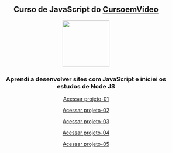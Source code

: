 
<div align="center">
<h2>Curso de <strong>JavaScript</strong> do <a href="https://www.cursoemvideo.com" target="_blank">CursoemVideo</a></h2>

<p>
<img src="https://icons.iconarchive.com/icons/simpleicons-team/simple/128/javascript-icon.png" width="128" height="128">
</p>

<p>
<h3>Aprendi a desenvolver sites com JavaScript e iniciei os estudos de Node JS</h3>

<a href="https://mateusleguir.github.io/projeto-hora-do-dia" target="_blank">Acessar projeto-01</a><br>

<a href="https://mateusleguir.github.io/projeto-verificar-idade" target="_blank">Acessar projeto-02</a><br>

<a href="https://mateusleguir.github.io/projeto-contador" target="_blank">Acessar projeto-03</a><br>

<a href="https://mateusleguir.github.io/projeto-tabuada" target="_blank">Acessar projeto-04</a><br>

<a href="https://mateusleguir.github.io/projeto-analisador" target="_blank">Acessar projeto-05</a><br>

</p>
</div>
